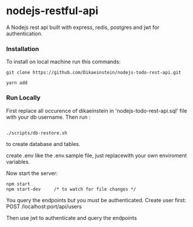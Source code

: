 # nodejs-restful-api
A Nodejs rest api built with express, redis, postgres and jwt for authentication.

### Installation

To install on local machine run this commands:
```
git clone https://github.com/Dikaeinstein/nodejs-todo-rest-api.git

yarn add
```

### Run Locally

First replace all occurence of dikaeinstein in 'nodejs-todo-rest-api.sql' file with your db username.
Then run :

```

./scripts/db-restore.sh
```

to create database and tables.

create .env like the .env.sample file, just replacewith your own enviroment variables.

Now start the server:

```
npm start
npm start-dev     /* to watch for file changes */
```

You query the endpoints but you must be authenticated.
Create user first: POST /localhost:port/api/users

Then use jwt to authenticate and query the endpoints
